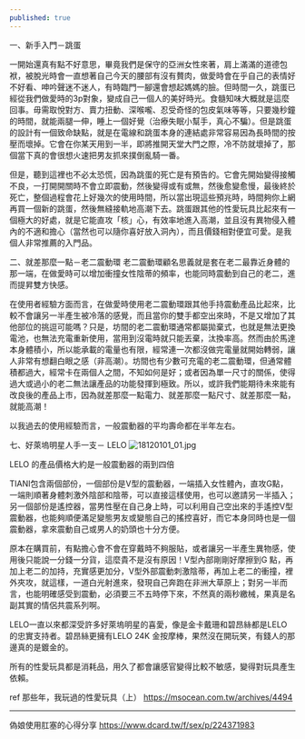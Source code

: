 ```yaml
---
published: true
---
```

一、新手入門－跳蛋

一開始還真有點不好意思，畢竟我們是保守的亞洲女性來著，肩上滿滿的道德包袱，被脫光時會一直想著自己今天的腰部有沒有贅肉，做愛時會在乎自己的表情好不好看、呻吟聲迷不迷人，有時臨門一腳還會想起媽媽的臉。但時間一久，跳蛋已經從我們做愛時的3p對象，變成自己一個人的美好時光。食髓知味大概就是這麼回事。毋需取悅對方、賣力扭動、深喉嚨、忍受奇怪的包皮氣味等等，只要幾秒鐘的時間，就能兩腿一伸，睡上一個好覺（治療失眠小幫手，真心不騙）。但是跳蛋的設計有一個致命缺點，就是在電線和跳蛋本身的連結處非常容易因為長時間的按壓而壞掉。它會在你某天用到一半，即將推開天堂大門之際，冷不防就壞掉了，那個當下真的會很想火速把男友抓來撲倒亂騎一番。

但是，聽到這裡也不必太恐慌，因為跳蛋的死亡是有預告的。它會先開始變得接觸不良，一打開開關時不會立即震動，然後變得或有或無，然後愈變愈慢，最後終於死亡，整個過程會花上好幾次的使用時間，所以當出現這些預兆時，時間夠你上網再買一個新的跳蛋，然後無縫接軌地高潮下去。跳蛋跟其他的性愛玩具比起來有一個極大的好處，就是它能直攻「核」心，有效率地進入高潮，並且沒有異物侵入體內的不適和擔心（當然也可以隨你喜好放入洞內），而且價錢相對便宜可愛。是我個人非常推薦的入門品。

二、就差那麼一點－老二震動環
老二震動環顧名思義就是套在老二最靠近身體的那一端，在做愛時可以增加衝撞女性陰蒂的頻率，也能同時震動到自己的老二，進而提昇雙方快感。

在使用者經驗方面而言，在做愛時使用老二震動環跟其他手持震動產品比起來，比較不會讓另一半產生被冷落的感覺，而且當你的雙手都空出來時，不是又增加了其他部位的挑逗可能嗎？只是，坊間的老二震動環通常都屬拋棄式，也就是無法更換電池，也無法充電重新使用，當用到沒電時就只能丟棄，汰換率高。然而由於馬達本身體積小，所以能承載的電量也有限，經常連一次都沒做完電量就開始轉弱，讓人非常有想翻白眼之感（非高潮）。坊間也有少數可充電的老二震動環，但通常體積都過大，經常卡在兩個人之間，不知如何是好；或者因為單一尺寸的關係，使得過大或過小的老二無法讓產品的功能發揮到極致。所以，或許我們能期待未來能有改良後的產品上市，因為就差那麼一點電力、就差那麼一點尺寸、就差那麼一點，就能高潮！


以我過去的使用經驗而言，一般震動器的平均壽命都在半年左右。

七、好萊塢明星人手一支－ LELO
![18120101_01.jpg]({{site.baseurl}}/_posts/18120101_01.jpg)

LELO 的產品價格大約是一般震動器的兩到四倍

TIANI包含兩個部份，一個部份是V型的震動器，一端插入女性體內，直攻G點，一端則順著身體刺激外陰部和陰蒂，可以直接這樣使用，也可以邀請另一半插入；另一個部份是遙控器，當男性壓在自己身上時，可以利用自己空出來的手遙控V型震動器，也能夠順便滿足變態男友或變態自己的搖控喜好，而它本身同時也是一個震動器，拿來震動自己或男人的奶頭也十分方便。

原本在購買前，有點擔心會不會在穿戴時不夠服貼，或者讓另一半產生異物感，使用後只能說一分錢一分貨，這麼貴不是沒有原因！V型內部剛剛好摩擦到G 點，再加上老二的加持，充實感更加分，V型外部震動刺激陰蒂，再加上老二的衝撞，裡外夾攻，就這樣，一道白光射進來，發現自己奔跑在非洲大草原上；對另一半而言，也能明確感受到震動，必須要三不五時停下來，不然真的兩秒繳械，果真是名副其實的情侶共震系列啊。

LELO一直以來都深受許多好萊塢明星的喜愛，像是金卡戴珊和碧昂絲都是LELO 的忠實支持者。碧昂絲更擁有LELO 24K 金按摩棒，果然沒在開玩笑，有錢人的那邊真的是鍍金的。


所有的性愛玩具都是消耗品，用久了都會讓感官變得比較不敏感，變得對玩具產生依賴。

ref
那些年，我玩過的性愛玩具（上）
https://msocean.com.tw/archives/4494

---
偽娘使用肛塞的心得分享
https://www.dcard.tw/f/sex/p/224371983